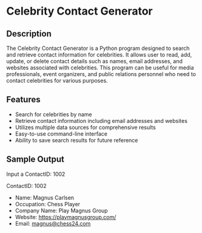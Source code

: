 # Celebrity Contact Generator

## Description
The Celebrity Contact Generator is a Python program designed to search and retrieve contact information for celebrities. It allows user to read, add, update, or delete contact details such as names, email addresses, and websites associated with celebrities. This program can be useful for media professionals, event organizers, and public relations personnel who need to contact celebrities for various purposes.

## Features
- Search for celebrities by name
- Retrieve contact information including email addresses and websites
- Utilizes multiple data sources for comprehensive results
- Easy-to-use command-line interface
- Ability to save search results for future reference

## Sample Output
Input a ContactID: 1002

ContactID: 1002
- Name: Magnus Carlsen
- Occupation: Chess Player
- Company Name: Play Magnus Group
- Website: https://playmagnusgroup.com/
- Email: magnus@chess24.com
